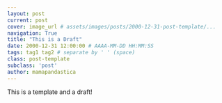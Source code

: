 ```yaml
---
layout: post
current: post
cover: image_url # assets/images/posts/2000-12-31-post-template/...
navigation: True
title: "This is a Draft"
date: 2000-12-31 12:00:00 # AAAA-MM-DD HH:MM:SS
tags: tag1 tag2 # separate by ' ' (space)
class: post-template
subclass: 'post' 
author: mamapandastica
---
```



This is a template and a draft!
